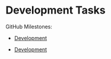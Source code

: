 # Development Tasks

GitHub Milestones:

- [Development](https://github.com/BeehiveNGO/Teams/blob/master/Development_Tasks.md)

- [Development](https://github.com/BeehiveNGO/Teams/blob/master/Development_Tasks.md)
